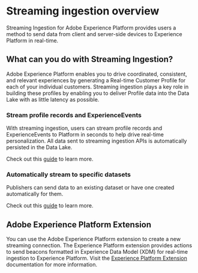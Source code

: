 # Streaming ingestion overview

Streaming Ingestion for Adobe Experience Platform provides users a method to send data from client and server-side devices to Experience Platform in real-time.

## What can you do with Streaming Ingestion?

Adobe Experience Platform enables you to drive coordinated, consistent, and relevant experiences by generating a Real-time Customer Profile for each of your individual customers. Streaming ingestion plays a key role in building these profiles by enabling you to deliver Profile data into the Data Lake with as little latency as possible.

### Stream profile records and ExperienceEvents

With streaming ingestion, users can stream profile records and ExperienceEvents to Platform in seconds to help drive real-time personalization. All data sent to streaming ingestion APIs is automatically persisted in the Data Lake.

Check out this [guide][getting-started] to learn more.

### Automatically stream to specific datasets

Publishers can send data to an existing dataset or have one created automatically for them. 

Check out this [guide][dataset-stream] to learn more.

## Adobe Experience Platform Extension

You can use the Adobe Experience Platform extension to create a new streaming connection. The Experience Platform extension provides actions to send beacons formatted in Experience Data Model (XDM) for real-time ingestion to Experience Platform. Visit the [Experience Platform Extension][aep-extension] documentation for more information. 


[getting-started]: getting_started_with_platform_streaming_ingestion.md

[dataset-stream]: streaming_to_datasets_in_adobe_experience_platform.md

[aep-extension]: https://docs.adobe.com/content/help/en/launch/using/extensions-ref/adobe-extension/adobe-experience-platform-extension.html